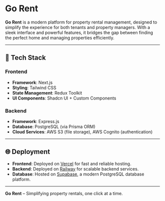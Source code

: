 # Go Rent

**Go Rent** is a modern platform for property rental management, designed to simplify the experience for both tenants and property managers. With a sleek interface and powerful features, it bridges the gap between finding the perfect home and managing properties efficiently.

---

## 🚀 Tech Stack

### Frontend
- **Framework**: Next.js  
- **Styling**: Tailwind CSS  
- **State Management**: Redux Toolkit  
- **UI Components**: Shadcn UI + Custom Components  

### Backend
- **Framework**: Express.js  
- **Database**: PostgreSQL (via Prisma ORM)  
- **Cloud Services**: AWS S3 (file storage), AWS Cognito (authentication)  

---

## 🌐 Deployment

- **Frontend**: Deployed on [Vercel](https://vercel.com) for fast and reliable hosting.  
- **Backend**: Deployed on [Railway](https://railway.app) for scalable backend services.  
- **Database**: Hosted on [Supabase](https://supabase.com), a modern PostgreSQL database platform.  

---

**Go Rent** – Simplifying property rentals, one click at a time.